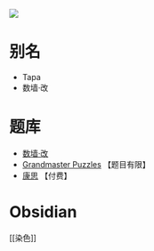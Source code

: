 ![](https://www.gmpuzzles.com/images/blog/GM-Tapa-Ex.png)

# 别名
- Tapa
- 数墙‧改

# 题库
- [数墙‧改](https://cn.puzzle-tapa.com/)
- [Grandmaster Puzzles](https://www.gmpuzzles.com/blog/category/shading/tapa/) 【题目有限】
- [康思](https://www.conceptispuzzles.com/zh/index.aspx?uri=puzzle/nurikabe) 【付费】

# Obsidian

[[染色]]
